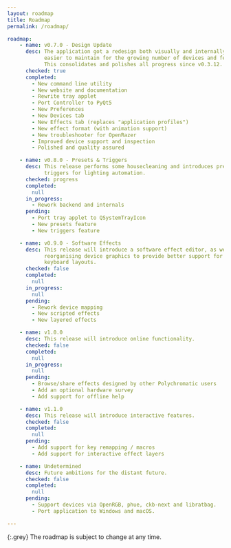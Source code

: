 ```yaml
---
layout: roadmap
title: Roadmap
permalink: /roadmap/

roadmap:
    - name: v0.7.0 - Design Update
      desc: The application got a redesign both visually and internally so it's
            easier to maintain for the growing number of devices and features.
            This consolidates and polishes all progress since v0.3.12.
      checked: true
      completed:
        - New command line utility
        - New website and documentation
        - Rewrite tray applet
        - Port Controller to PyQt5
        - New Preferences
        - New Devices tab
        - New Effects tab (replaces "application profiles")
        - New effect format (with animation support)
        - New troubleshooter for OpenRazer
        - Improved device support and inspection
        - Polished and quality assured

    - name: v0.8.0 - Presets & Triggers
      desc: This release performs some housecleaning and introduces presets and
            triggers for lighting automation.
      checked: progress
      completed:
        null
      in_progress:
        - Rework backend and internals
      pending:
        - Port tray applet to QSystemTrayIcon
        - New presets feature
        - New triggers feature

    - name: v0.9.0 - Software Effects
      desc: This release will introduce a software effect editor, as well as
            reorganising device graphics to provide better support for different
            keyboard layouts.
      checked: false
      completed:
        null
      in_progress:
        null
      pending:
        - Rework device mapping
        - New scripted effects
        - New layered effects

    - name: v1.0.0
      desc: This release will introduce online functionality.
      checked: false
      completed:
        null
      in_progress:
        null
      pending:
        - Browse/share effects designed by other Polychromatic users
        - Add an optional hardware survey
        - Add support for offline help

    - name: v1.1.0
      desc: This release will introduce interactive features.
      checked: false
      completed:
        null
      pending:
        - Add support for key remapping / macros
        - Add support for interactive effect layers

    - name: Undetermined
      desc: Future ambitions for the distant future.
      checked: false
      completed:
        null
      pending:
        - Support devices via OpenRGB, phue, ckb-next and libratbag.
        - Port application to Windows and macOS.

---
```


{:.grey}
The roadmap is subject to change at any time.
